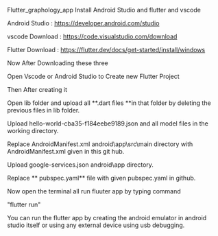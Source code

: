 Flutter_graphology_app
Install Android Studio and flutter and vscode

Android Studio : https://developer.android.com/studio

vscode Download : https://code.visualstudio.com/download

Flutter Download : https://flutter.dev/docs/get-started/install/windows

Now After Downloading these three

Open Vscode or Android Studio to Create new Flutter Project

Then After creating it

Open lib folder and upload all **.dart files **in that folder by deleting the previous files in lib folder.

Upload hello-world-cba35-f184eebe9189.json and all model files in the working directory.

Replace AndroidManifest.xml android\app\src\main directory with AndroidManifest.xml given in this git hub.

Upload google-services.json android\app directory.

Replace ** pubspec.yaml** file with given pubspec.yaml in github.

Now open the terminal all run fluuter app by typing command

"flutter run"

You can run the flutter app by creating the android emulator in android studio itself or using any external device using usb debugging.
